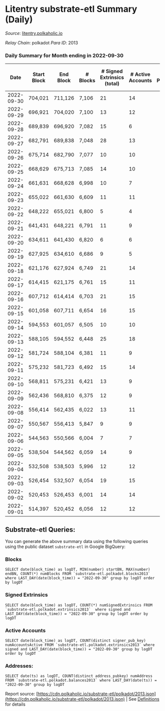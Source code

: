 # Litentry substrate-etl Summary (Daily)

_Source_: [litentry.polkaholic.io](https://litentry.polkaholic.io)

*Relay Chain*: polkadot
*Para ID*: 2013



### Daily Summary for Month ending in 2022-09-30


| Date | Start Block | End Block | # Blocks | # Signed Extrinsics (total) | # Active Accounts | # Passive | # New | # Addresses with Balances | # Events | # Transfers | # XCM Transfers In | # XCM Transfers Out |
| ---- | ----------- | --------- | -------- | --------------------------- | ----------------- | --------- | ----- | ------------------------- | -------- | ----------- | ------------------ | ------------------- |
| 2022-09-30 | 704,021 | 711,126 | 7,106  | 21 | 14 |  |  | 4,671 | 14,367 |   |   |   |
| 2022-09-29 | 696,921 | 704,020 | 7,100  | 13 | 12 |  |  |  | 14,310 |   |   |   |
| 2022-09-28 | 689,839 | 696,920 | 7,082  | 15 | 6 |  |  |  | 14,280 |   |   |   |
| 2022-09-27 | 682,791 | 689,838 | 7,048  | 28 | 13 |  |  |  | 14,284 |   |   |   |
| 2022-09-26 | 675,714 | 682,790 | 7,077  | 10 | 10 |  |  |  | 14,248 |   |   |   |
| 2022-09-25 | 668,629 | 675,713 | 7,085  | 14 | 10 |  |  |  | 14,285 |   |   |   |
| 2022-09-24 | 661,631 | 668,628 | 6,998  | 10 | 7 |  |  |  | 14,088 |   |   |   |
| 2022-09-23 | 655,022 | 661,630 | 6,609  | 11 | 11 |  |  |  | 13,319 |   |   |   |
| 2022-09-22 | 648,222 | 655,021 | 6,800  | 5 | 4 |  |  |  | 13,665 |   |   |   |
| 2022-09-21 | 641,431 | 648,221 | 6,791  | 11 | 9 |  |  |  | 13,681 |   |   |   |
| 2022-09-20 | 634,611 | 641,430 | 6,820  | 6 | 6 |  |  |  | 13,711 |   |   |   |
| 2022-09-19 | 627,925 | 634,610 | 6,686  | 9 | 5 |  |  | 4,671 | 13,457 |   |   |   |
| 2022-09-18 | 621,176 | 627,924 | 6,749  | 21 | 14 |  |  | 4,671 | 13,646 |   |   |   |
| 2022-09-17 | 614,415 | 621,175 | 6,761  | 15 | 11 |  |  | 4,671 | 13,645 |   |   |   |
| 2022-09-16 | 607,712 | 614,414 | 6,703  | 21 | 15 |  |  | 4,671 | 13,561 |   |   |   |
| 2022-09-15 | 601,058 | 607,711 | 6,654  | 16 | 15 |  |  | 4,671 | 13,432 |   |   |   |
| 2022-09-14 | 594,553 | 601,057 | 6,505  | 10 | 10 |  |  | 4,671 | 13,106 |   |   |   |
| 2022-09-13 | 588,105 | 594,552 | 6,448  | 25 | 18 |  |  | 4,671 | 13,068 |   |   |   |
| 2022-09-12 | 581,724 | 588,104 | 6,381  | 11 | 9 |  |  | 4,671 | 12,852 |   |   |   |
| 2022-09-11 | 575,232 | 581,723 | 6,492  | 15 | 14 |  |  |  | 13,108 |   |   |   |
| 2022-09-10 | 568,811 | 575,231 | 6,421  | 13 | 9 |  |  |  | 12,942 |   |   |   |
| 2022-09-09 | 562,436 | 568,810 | 6,375  | 12 | 9 |  |  |  | 12,853 |   |   |   |
| 2022-09-08 | 556,414 | 562,435 | 6,022  | 13 | 11 |  |  | 4,671 | 12,147 |   |   |   |
| 2022-09-07 | 550,567 | 556,413 | 5,847  | 9 | 9 |  |  | 4,671 | 11,784 |   |   |   |
| 2022-09-06 | 544,563 | 550,566 | 6,004  | 7 | 7 |  |  |  | 12,077 |   |   |   |
| 2022-09-05 | 538,504 | 544,562 | 6,059  | 14 | 9 |  |  |  | 12,223 |   |   |   |
| 2022-09-04 | 532,508 | 538,503 | 5,996  | 12 | 12 |  |  |  | 12,098 |   |   |   |
| 2022-09-03 | 526,454 | 532,507 | 6,054  | 19 | 15 |  |  |  | 12,243 |   |   |   |
| 2022-09-02 | 520,453 | 526,453 | 6,001  | 14 | 14 |  |  |  | 12,109 |   |   |   |
| 2022-09-01 | 514,397 | 520,452 | 6,056  | 12 | 12 |  |  |  | 12,220 |   |   |   |

## Substrate-etl Queries:
You can generate the above summary data using the following queries using the public dataset `substrate-etl` in Google BigQuery:


### Blocks
```
SELECT date(block_time) as logDT, MIN(number) startBN, MAX(number) endBN, COUNT(*) numBlocks FROM `substrate-etl.polkadot.blocks2013`  where LAST_DAY(date(block_time)) = "2022-09-30" group by logDT order by logDT
```


### Signed Extrinsics
```
SELECT date(block_time) as logDT, COUNT(*) numSignedExtrinsics FROM `substrate-etl.polkadot.extrinsics2013`  where signed and LAST_DAY(date(block_time)) = "2022-09-30" group by logDT order by logDT
```


### Active Accounts
```
SELECT date(block_time) as logDT, COUNT(distinct signer_pub_key) numAccountsActive FROM `substrate-etl.polkadot.extrinsics2013` where signed and LAST_DAY(date(block_time)) = "2022-09-30" group by logDT order by logDT
```


### Addresses:
```
SELECT date(ts) as logDT, COUNT(distinct address_pubkey) numAddress FROM `substrate-etl.polkadot.balances2013` where LAST_DAY(date(ts)) = "2022-09-30" group by logDT
```



Report source: [https://cdn.polkaholic.io/substrate-etl/polkadot/2013.json](https://cdn.polkaholic.io/substrate-etl/polkadot/2013.json) | See [Definitions](/DEFINITIONS.md) for details
